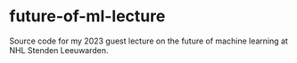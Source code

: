 # future-of-ml-lecture
Source code for my 2023 guest lecture on the future of machine learning at NHL Stenden Leeuwarden. 
